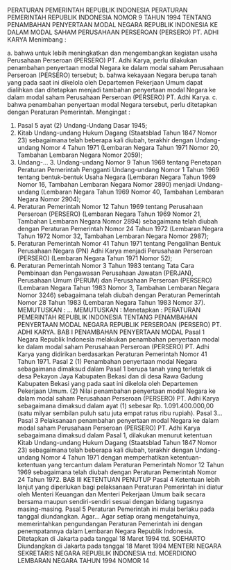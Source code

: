  PERATURAN PEMERINTAH REPUBLIK INDONESIA PERATURAN PEMERINTAH REPUBLIK INDONESIA NOMOR 9 TAHUN 1994 TENTANG PENAMBAHAN PENYERTAAN MODAL NEGARA REPUBLIK INDONESIA KE DALAM MODAL SAHAM PERUSAHAAN PERSEROAN (PERSERO) PT. ADHI KARYA
Menimbang :

a. bahwa untuk lebih meningkatkan dan mengembangkan kegiatan usaha Perusahaan Perseroan (PERSERO) PT. Adhi Karya, perlu dilakukan penambahan penyertaan modal Negara ke dalam modal saham Perusahaan Perseroan (PERSERO) tersebut;
b. bahwa kekayaan Negara berupa tanah yang pada saat ini dikelola oleh Departemen Pekerjaan Umum dapat dialihkan dan ditetapkan menjadi tambahan penyertaan modal Negara ke dalam modal saham Perusahaan Perseroan (PERSERO) PT. Adhi Karya.
c. bahwa penambahan penyertaan modal Negara tersebut, perlu ditetapkan dengan Peraturan Pemerintah.
Mengingat :

1. Pasal 5 ayat (2) Undang-Undang Dasar 1945;
2. Kitab Undang-undang Hukum Dagang (Staatsblad Tahun 1847 Nomor 23) sebagaimana telah beberapa kali diubah, terakhir dengan Undang-undang Nomor 4 Tahun 1971 (Lembaran Negara Tahun 1971 Nomor 20, Tambahan Lembaran Negara Nomor 2059);
3. Undang-… 3. Undang-undang Nomor 9 Tahun 1969 tentang Penetapan Peraturan Pemerintah Pengganti Undang-undang Nomor 1 Tahun 1969 tentang bentuk-bentuk Usaha Negara (Lembaran Negara Tahun 1969 Nomor 16, Tambahan Lembaran Negara Nomor 2890) menjadi Undang-undang (Lembaran Negara Tahun 1969 Nomor 40, Tambahan Lembaran Negara Nomor 2904);
4. Peraturan Pemerintah Nomor 12 Tahun 1969 tentang Perusahaan Perseroan (PERSERO) (Lembaran Negara Tahun 1969 Nomor 21, Tambahan Lembaran Negara Nomor 2894) sebagaimana telah diubah dengan Peraturan Pemerintah Nomor 24 Tahun 1972 (Lembaran Negara Tahun 1972 Nomor 32, Tambahan Lembaran Negara Nomor 2987);
5. Peraturan Pemerintah Nomor 41 Tahun 1971 tentang Pengalihan Bentuk Perusahaan Negara (PN) Adhi Karya menjadi Perusahaan Perseroan (PERSERO) (Lembaran Negara Tahun 1971 Nomor 52);
6. Peraturan Pemerintah Nomor 3 Tahun 1983 tentang Tata Cara Pembinaan dan Pengawasan Perusahaan Jawatan (PERJAN), Perusahaan Umum (PERUM) dan Perusahaan Perseroan (PERSERO) (Lembaran Negara Tahun 1983 Nomor 3, Tambahan Lembaran Negara Nomor 3246) sebagaimana telah diubah dengan Peraturan Pemerintah Nomor 28 Tahun 1983 (Lembaran Negara Tahun 1983 Nomor 37).
MEMUTUSKAN :
 …
MEMUTUSKAN :
 Menetapkan : PERATURAN PEMERINTAH REPUBLIK INDONESIA TENTANG PENAMBAHAN PENYERTAAN MODAL NEGARA REPUBLIK PERSEROAN (PERSERO) PT. ADHI KARYA.
BAB I PENAMBAHAN PENYERTAAN MODAL
Pasal 1
Negara Republik Indonesia melakukan penambahan penyertaan modal ke dalam modal saham Perusahaan Perseroan (PERSERO) PT. Adhi Karya yang didirikan berdasarkan Peraturan Pemerintah Nomor 41 Tahun 1971.
Pasal 2
(1) Penambahan penyertaan modal Negara sebagaimana dimaksud dalam Pasal 1 berupa tanah yang terletak di desa Pekayon Jaya Kabupaten Bekasi dan di desa Rawa Gadung Kabupaten Bekasi yang pada saat ini dikelola oleh Departemen Pekerjaan Umum.
(2) Nilai penambahan penyertaan modal Negara ke dalam modal saham Perusahaan Perseroan (PERSERO) PT. Adhi Karya sebagaimana dimaksud dalam ayat (1) sebesar Rp. 1.091.400.000,00 (satu milyar sembilan puluh satu juta empat ratus ribu rupiah). Pasal 3…
Pasal 3
Pelaksanaan penambahan penyertaan modal Negara ke dalam modal saham Perusahaan Perseroan (PERSERO) PT. Adhi Karya sebagaimana dimaksud dalam Pasal 1, dilakukan menurut ketentuan Kitab Undang-undang Hukum Dagang (Staatsblad Tahun 1847 Nomor 23) sebagaimana telah beberapa kali diubah, terakhir dengan Undang-undang Nomor 4 Tahun 1971 dengan memperhatikan ketentuan-ketentuan yang tercantum dalam Peraturan Pemerintah Nomor 12 Tahun 1969 sebagaimana telah diubah dengan Peraturan Pemerintah Nomor 24 Tahun 1972.
BAB III KETENTUAN PENUTUP
Pasal 4
Ketentuan lebih lanjut yang diperlukan bagi pelaksanaan Peraturan Pemerintah ini diatur oleh Menteri Keuangan dan Menteri Pekerjaan Umum baik secara bersama maupun sendiri-sendiri sesuai dengan bidang tugasnya masing-masing.
Pasal 5
Peraturan Pemerintah ini mulai berlaku pada tanggal diundangkan. Agar…
Agar setiap orang mengetahuinya, memerintahkan pengundangan Peraturan Pemerintah ini dengan penempatannya dalam Lembaran Negara Republik Indonesia. Ditetapkan di Jakarta pada tanggal 18 Maret 1994 ttd. SOEHARTO Diundangkan di Jakarta pada tanggal 18 Maret 1994 MENTERI NEGARA SEKRETARIS NEGARA REPUBLIK INDONESIA ttd. MOERDIONO LEMBARAN NEGARA TAHUN 1994 NOMOR 14